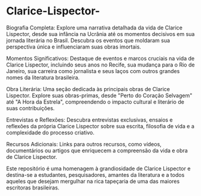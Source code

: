 # Clarice-Lispector-
Biografia Completa: Explore uma narrativa detalhada da vida de Clarice Lispector, desde sua infância na Ucrânia até os momentos decisivos em sua jornada literária no Brasil. Descubra os eventos que moldaram sua perspectiva única e influenciaram suas obras imortais.

Momentos Significativos: Destaque de eventos e marcos cruciais na vida de Clarice Lispector, incluindo seus anos no Recife, sua mudança para o Rio de Janeiro, sua carreira como jornalista e seus laços com outros grandes nomes da literatura brasileira.

Obra Literária: Uma seção dedicada às principais obras de Clarice Lispector. Explore suas obras-primas, desde "Perto do Coração Selvagem" até "A Hora da Estrela", compreendendo o impacto cultural e literário de suas contribuições.

Entrevistas e Reflexões: Descubra entrevistas exclusivas, ensaios e reflexões da própria Clarice Lispector sobre sua escrita, filosofia de vida e a complexidade do processo criativo.

Recursos Adicionais: Links para outros recursos, como vídeos, documentários ou artigos que enriquecem a compreensão da vida e obra de Clarice Lispector.

Este repositório é uma homenagem à grandiosidade de Clarice Lispector e destina-se a estudantes, pesquisadores, amantes da literatura e a todos aqueles que desejam mergulhar na rica tapeçaria de uma das maiores escritoras brasileiras.
